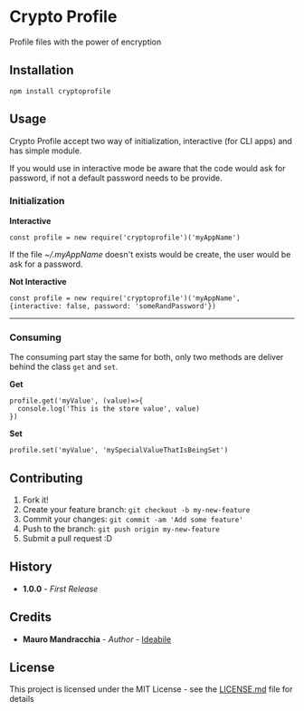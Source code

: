 # Crypto Profile

Profile files with the power of encryption

## Installation

```
npm install cryptoprofile
```

## Usage
Crypto Profile accept two way of initialization, interactive (for CLI apps) and has simple module.

If you would use in interactive mode be aware that the code would ask for password, if not a default password needs to be provide.

### Initialization

**Interactive**
```
const profile = new require('cryptoprofile')('myAppName')
```
If the file _~/.myAppName_ doesn't exists would be create, the user would be ask for a password.

**Not Interactive**
```
const profile = new require('cryptoprofile')('myAppName', {interactive: false, password: 'someRandPassword'})
```

---

### Consuming
The consuming part stay the same for both, only two methods are deliver behind the class `get` and `set`.

**Get**
```
profile.get('myValue', (value)=>{
  console.log('This is the store value', value)
})
```

**Set**
```
profile.set('myValue', 'mySpecialValueThatIsBeingSet')
```

## Contributing

1. Fork it!
2. Create your feature branch: `git checkout -b my-new-feature`
3. Commit your changes: `git commit -am 'Add some feature'`
4. Push to the branch: `git push origin my-new-feature`
5. Submit a pull request :D

## History

* **1.0.0** - *First Release*

## Credits

* **Mauro Mandracchia** - *Author* - [Ideabile](https://github.com/Ideabile)

## License

This project is licensed under the MIT License - see the [LICENSE.md](LICENSE.md) file for details
